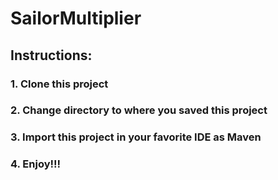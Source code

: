 # SailorMultiplier
## Instructions:
### 1. Clone this project
### 2. Change directory to where you saved this project
### 3. Import this project in your favorite IDE as Maven
### 4. Enjoy!!!
